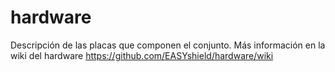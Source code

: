 # hardware
Descripción de las placas que componen el conjunto.
Más información en la wiki del hardware
https://github.com/EASYshield/hardware/wiki
